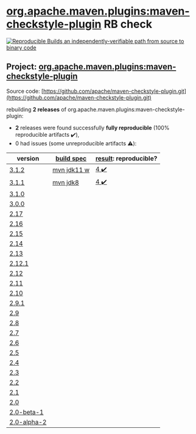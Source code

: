 [org.apache.maven.plugins:maven-checkstyle-plugin](https://search.maven.org/artifact/org.apache.maven.plugins/maven-checkstyle-plugin/) RB check
=======

[![Reproducible Builds](https://reproducible-builds.org/images/logos/rb.svg) an independently-verifiable path from source to binary code](https://reproducible-builds.org/)

## Project: [org.apache.maven.plugins:maven-checkstyle-plugin](https://search.maven.org/artifact/org.apache.maven.plugins/maven-checkstyle-plugin/)

Source code: [https://github.com/apache/maven-checkstyle-plugin.git](https://github.com/apache/maven-checkstyle-plugin.git)

rebuilding **2 releases** of org.apache.maven.plugins:maven-checkstyle-plugin:
- **2** releases were found successfully **fully reproducible** (100% reproducible artifacts :heavy_check_mark:),
- 0 had issues (some unreproducible artifacts :warning:):

| version | [build spec](BUILDSPEC.md) | [result](https://reproducible-builds.org/docs/jvm/): reproducible? |
| -- | --------- | ------ |
| [3.1.2](https://search.maven.org/artifact/org.apache.maven.plugins/maven-checkstyle-plugin/3.1.2/pom) | [mvn jdk11 w](maven-checkstyle-plugin-3.1.2.buildspec) | [4 :heavy_check_mark: ](maven-checkstyle-plugin-3.1.2.buildcompare) |
| [3.1.1](https://search.maven.org/artifact/org.apache.maven.plugins/maven-checkstyle-plugin/3.1.1/pom) | [mvn jdk8](maven-checkstyle-plugin-3.1.1.buildspec) | [4 :heavy_check_mark: ](maven-checkstyle-plugin-3.1.1.buildcompare) |
| [3.1.0](https://search.maven.org/artifact/org.apache.maven.plugins/maven-checkstyle-plugin/3.1.0/pom) | | |
| [3.0.0](https://search.maven.org/artifact/org.apache.maven.plugins/maven-checkstyle-plugin/3.0.0/pom) | | |
| [2.17](https://search.maven.org/artifact/org.apache.maven.plugins/maven-checkstyle-plugin/2.17/pom) | | |
| [2.16](https://search.maven.org/artifact/org.apache.maven.plugins/maven-checkstyle-plugin/2.16/pom) | | |
| [2.15](https://search.maven.org/artifact/org.apache.maven.plugins/maven-checkstyle-plugin/2.15/pom) | | |
| [2.14](https://search.maven.org/artifact/org.apache.maven.plugins/maven-checkstyle-plugin/2.14/pom) | | |
| [2.13](https://search.maven.org/artifact/org.apache.maven.plugins/maven-checkstyle-plugin/2.13/pom) | | |
| [2.12.1](https://search.maven.org/artifact/org.apache.maven.plugins/maven-checkstyle-plugin/2.12.1/pom) | | |
| [2.12](https://search.maven.org/artifact/org.apache.maven.plugins/maven-checkstyle-plugin/2.12/pom) | | |
| [2.11](https://search.maven.org/artifact/org.apache.maven.plugins/maven-checkstyle-plugin/2.11/pom) | | |
| [2.10](https://search.maven.org/artifact/org.apache.maven.plugins/maven-checkstyle-plugin/2.10/pom) | | |
| [2.9.1](https://search.maven.org/artifact/org.apache.maven.plugins/maven-checkstyle-plugin/2.9.1/pom) | | |
| [2.9](https://search.maven.org/artifact/org.apache.maven.plugins/maven-checkstyle-plugin/2.9/pom) | | |
| [2.8](https://search.maven.org/artifact/org.apache.maven.plugins/maven-checkstyle-plugin/2.8/pom) | | |
| [2.7](https://search.maven.org/artifact/org.apache.maven.plugins/maven-checkstyle-plugin/2.7/pom) | | |
| [2.6](https://search.maven.org/artifact/org.apache.maven.plugins/maven-checkstyle-plugin/2.6/pom) | | |
| [2.5](https://search.maven.org/artifact/org.apache.maven.plugins/maven-checkstyle-plugin/2.5/pom) | | |
| [2.4](https://search.maven.org/artifact/org.apache.maven.plugins/maven-checkstyle-plugin/2.4/pom) | | |
| [2.3](https://search.maven.org/artifact/org.apache.maven.plugins/maven-checkstyle-plugin/2.3/pom) | | |
| [2.2](https://search.maven.org/artifact/org.apache.maven.plugins/maven-checkstyle-plugin/2.2/pom) | | |
| [2.1](https://search.maven.org/artifact/org.apache.maven.plugins/maven-checkstyle-plugin/2.1/pom) | | |
| [2.0](https://search.maven.org/artifact/org.apache.maven.plugins/maven-checkstyle-plugin/2.0/pom) | | |
| [2.0-beta-1](https://search.maven.org/artifact/org.apache.maven.plugins/maven-checkstyle-plugin/2.0-beta-1/pom) | | |
| [2.0-alpha-2](https://search.maven.org/artifact/org.apache.maven.plugins/maven-checkstyle-plugin/2.0-alpha-2/pom) | | |

